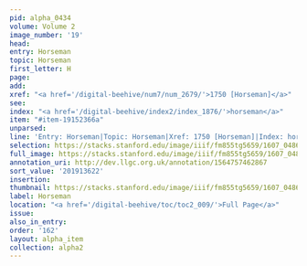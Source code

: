 ```yaml
---
pid: alpha_0434
volume: Volume 2
image_number: '19'
head:
entry: Horseman
topic: Horseman
first_letter: H
page:
add:
xref: "<a href='/digital-beehive/num7/num_2679/'>1750 [Horseman]</a>"
see:
index: "<a href='/digital-beehive/index2/index_1876/'>horseman</a>"
item: "#item-19152366a"
unparsed:
line: 'Entry: Horseman|Topic: Horseman|Xref: 1750 [Horseman]|Index: horseman|#item-19152366a'
selection: https://stacks.stanford.edu/image/iiif/fm855tg5659/1607_0486/368,3622,3028,460/full/0/default.jpg
full_image: https://stacks.stanford.edu/image/iiif/fm855tg5659/1607_0486/full/full/0/default.jpg
annotation_uri: http://dev.llgc.org.uk/annotation/1564757462867
sort_value: '201913622'
insertion:
thumbnail: https://stacks.stanford.edu/image/iiif/fm855tg5659/1607_0486/368,3622,600,180/250,/0/default.jpg
label: Horseman
location: "<a href='/digital-beehive/toc/toc2_009/'>Full Page</a>"
issue:
also_in_entry:
order: '162'
layout: alpha_item
collection: alpha2
---
```

